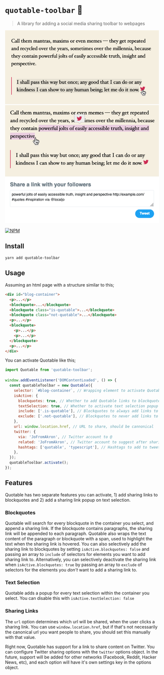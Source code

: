 # `quotable-toolbar` 📢

> A library for adding a social media sharing toolbar to webpages

![Screenshot](./images/screenshot1.png)
![Screenshot](./images/screenshot2.png)
![Screenshot](./images/screenshot3.png)

[![NPM](https://img.shields.io/npm/v/quotable-toolbar.svg)](https://www.npmjs.com/package/quotable-toolbar)

## Install

```bash
yarn add quotable-toolbar
```

## Usage

Assuming an html page with a structure similar to this;

```html
<div id="blog-container">
  <p>...</p>
  <blockquote>...</blockquote>
  <blockquote class="is-quotable">...</blockquote>
  <blockquote class="not-quotable">...</blockquote>
  <p>...</p>
  <blockquote>
    <p>...</p>
    <p>...</p>
  </blockquote>
  <p>...</p>
</div>
```

You can activate Quotable like this;

```js
import Quotable from 'quotable-toolbar';

window.addEventListener('DOMContentLoaded', () => {
  const quotableToolbar = new Quotable({
    selector: `#blog-container`, // Wrapping element to activate Quotable on
    isActive: {
      blockquotes: true, // Whether to add Quotable links to blockquotes
      textSelection: true, // Whether to activate text selection popup
      include: ['.is-quotable'], // Blockquotes to always add links to
      exclude: ['.not-quotable'], // Blockquotes to never add links to
    },
    url: window.location.href, // URL to share, should be cannonical
    twitter: {
      via: 'JoFromAkron', // Twitter account to @
      related: 'JoFromAkron', // Twitter account to suggest after sharing
      hashtags: ['quotable', 'typescript'], // Hashtags to add to tweet
    },
  });
  quotableToolbar.activate();
});
```

## Features

Quotable has two separate features you can activate, 1) add sharing links to blockquotes and 2) add a sharing link popup on text selection.

### Blockquotes

Quotable will search for every blockquote in the container you select, and append a sharing link. If the blockquote contains paragraphs, the sharing link will be appended to each paragraph. Quotable also wraps the text content of the paragraph or blockquote with a span, used to highlight the text when the sharing link is hovered. You can also selectively add the sharing link to blockquotes by setting `isActive.blockquotes: false` and passing an array to `include` of selectors for elements you want to add sharing link to. Alternatively, you can selectively deactivate the sharing link when `isActive.blockquotes: true` by passing an array to `exclude` of selectors for the elements you _don't_ want to add a sharing link to.

### Text Selection

Quotable adds a popup for every text selection within the container you select. You can disable this with `isActive.textSelection: false`

### Sharing Links

The `url` option determines which url will be shared, when the user clicks a sharing link. You can use `window.location.href`, but if that's not necessarily the canonical url you want people to share, you should set this manually with that value.

Right now, Quotable has support for a link to share content on Twitter. You can configure Twitter sharing options with the `twitter` options object. In the future, support will be added for other networks (Facebook, Reddit, Hacker News, etc), and each option will have it's own settings key in the options object.
